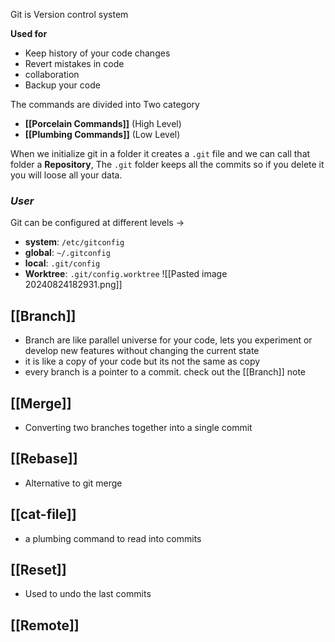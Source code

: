Git is Version control system

**Used for**
- Keep history of your code changes
- Revert mistakes in code
- collaboration
- Backup your code

The commands are divided into Two category
- **[[Porcelain Commands]]** (High Level)
- **[[Plumbing Commands]]** (Low Level)

When we initialize git in a folder it creates a `.git` file and we can call that folder a **Repository**, The `.git` folder keeps all the commits so if you delete it you will loose all your data.

### *User* 
Git can be configured at different levels ->
- **system**: `/etc/gitconfig`
- **global**: `~/.gitconfig`
- **local**: `.git/config`
- **Worktree**: `.git/config.worktree`
![[Pasted image 20240824182931.png]]

## **[[Branch]]**

- Branch are like parallel universe for your code, lets you experiment or develop new features without changing the current state
- it is like a copy of your code but its not the same as copy
- every branch is a pointer to a commit. check out the [[Branch]] note

## **[[Merge]]**

* Converting two branches together into a single commit

## **[[Rebase]]**

* Alternative to git merge 

## **[[cat-file]]**
- a plumbing command to read into commits

## **[[Reset]]**
* Used to undo the last commits

## **[[Remote]]**

